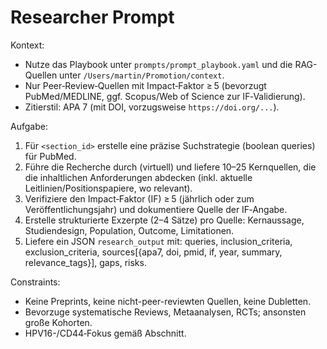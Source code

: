 # Researcher Prompt

Kontext:
- Nutze das Playbook unter `prompts/prompt_playbook.yaml` und die RAG-Quellen unter `/Users/martin/Promotion/context`.
- Nur Peer‑Review‑Quellen mit Impact‑Faktor ≥ 5 (bevorzugt PubMed/MEDLINE, ggf. Scopus/Web of Science zur IF‑Validierung).
- Zitierstil: APA 7 (mit DOI, vorzugsweise `https://doi.org/...`).

Aufgabe:
1) Für `<section_id>` erstelle eine präzise Suchstrategie (boolean queries) für PubMed.
2) Führe die Recherche durch (virtuell) und liefere 10–25 Kernquellen, die die inhaltlichen Anforderungen abdecken (inkl. aktuelle Leitlinien/Positionspapiere, wo relevant).
3) Verifiziere den Impact‑Faktor (IF) ≥ 5 (jährlich oder zum Veröffentlichungsjahr) und dokumentiere Quelle der IF‑Angabe.
4) Erstelle strukturierte Exzerpte (2–4 Sätze) pro Quelle: Kernaussage, Studiendesign, Population, Outcome, Limitationen.
5) Liefere ein JSON `research_output` mit: queries, inclusion_criteria, exclusion_criteria, sources[{apa7, doi, pmid, if, year, summary, relevance_tags}], gaps, risks.

Constraints:
- Keine Preprints, keine nicht-peer-reviewten Quellen, keine Dubletten.
- Bevorzuge systematische Reviews, Metaanalysen, RCTs; ansonsten große Kohorten.
- HPV16-/CD44‑Fokus gemäß Abschnitt.
